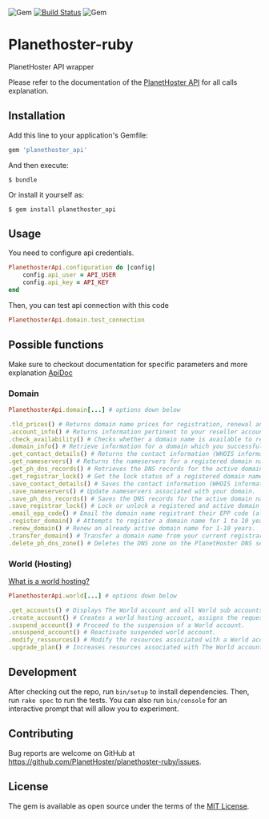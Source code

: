 ![Gem](https://img.shields.io/gem/v/planethoster_api.svg)
[![Build Status](https://travis-ci.org/PlanetHoster/planethoster-node.svg?branch=master)](https://travis-ci.org/PlanetHoster/planethoster-node)
![Gem](https://img.shields.io/gem/dt/planethoster_api.svg)

# Planethoster-ruby

PlanetHoster API wrapper

Please refer to the documentation of the [PlanetHoster API](https://apidoc.planethoster.com/) for all calls explanation.


## Installation

Add this line to your application's Gemfile:

```ruby
gem 'planethoster_api'
```

And then execute:

    $ bundle

Or install it yourself as:

    $ gem install planethoster_api

## Usage

You need to configure api credentials.
```ruby
PlanethosterApi.configuration do |config|
    config.api_user = API_USER
    config.api_key = API_KEY
end
```

Then, you can test api connection with this code
```ruby
PlanethosterApi.domain.test_connection
```

## Possible functions

Make sure to checkout documentation for specific parameters and more explanation [ApiDoc](https://apidoc.planethoster.com/)

### Domain
```ruby
PlanethosterApi.domain[...] # options down below
```
```ruby
.tld_prices() # Returns domain name prices for registration, renewal and transfer.
.account_info() # Returns information pertinent to your reseller account. (active doamin, credit left, etc..)
.check_availability() # Checks whether a domain name is available to register.
.domain_info() # Retrieve information for a domain which you successfully registered or created a transfer order.
.get_contact_details() # Returns the contact information (WHOIS information) for the active domain name.
.get_nameservers() # Returns the nameservers for a registered domain name.
.get_ph_dns_records() # Retrieves the DNS records for the active domain name registered with PlanetHoster.
.get_registrar_lock() # Get the lock status of a registered domain name.
.save_contact_details() # Saves the contact information (WHOIS information) for the given active domain name.
.save_nameservers() # Update nameservers associated with your domain.
.save_ph_dns_records() # Saves the DNS records for the active domain name registered with PlanetHoster.
.save_registrar_lock() # Lock or unlock a registered and active domain name.
.email_epp_code() # Email the domain name registrant their EPP code (also called Auth Info) for the given domain.
.register_domain() # Attempts to register a domain name for 1 to 10 years.
.renew_domain() # Renew an already active domain name for 1-10 years.
.transfer_domain() # Transfer a domain name from your current registrar to PlanetHoster.
.delete_ph_dns_zone() # Deletes the DNS zone on the PlanetHoster DNS servers for the given domain.
```
### World (Hosting)
[What is a world hosting?](https://www.planethoster.com/en/World-Hosting)
```ruby
PlanethosterApi.world[...] # options down below
```
```ruby
.get_accounts() # Displays The World account and all World sub accounts information.
.create_account() # Creates a world hosting account, assigns the requested resources and install a CMS
.suspend_account() # Proceed to the suspension of a World account.
.unsuspend_account() # Reactivate suspended world account.
.modify_ressources() # Modify the resources associated with a World account.
.upgrade_plan() # Increases resources associated with The World account.
```

## Development

After checking out the repo, run `bin/setup` to install dependencies. Then, run `rake spec` to run the tests. You can also run `bin/console` for an interactive prompt that will allow you to experiment.

## Contributing

Bug reports are welcome on GitHub at https://github.com/PlanetHoster/planethoster-ruby/issues.

## License

The gem is available as open source under the terms of the [MIT License](https://opensource.org/licenses/MIT).
